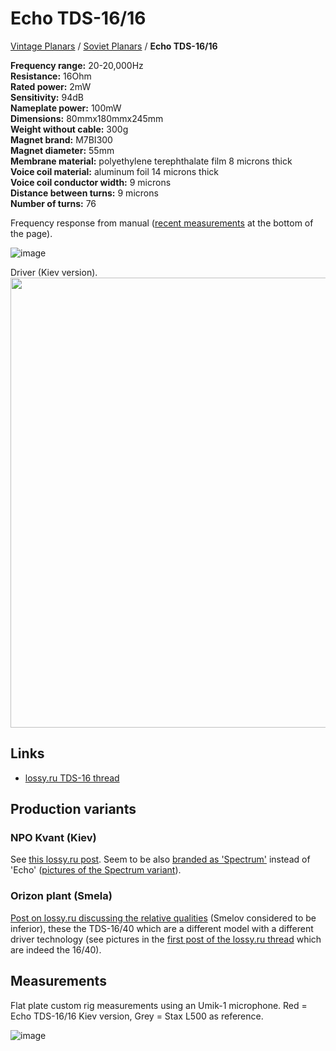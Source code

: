 # Echo TDS-16/16

[Vintage Planars](../) / [Soviet Planars](./) / **Echo TDS-16/16**

**Frequency range:** 20-20,000Hz  
**Resistance:** 16Ohm  
**Rated power:** 2mW  
**Sensitivity:** 94dB  
**Nameplate power:** 100mW  
**Dimensions:** 80mmx180mmx245mm  
**Weight without cable:** 300g  
**Magnet brand:** M7BI300  
**Magnet diameter:** 55mm  
**Membrane material:** polyethylene terephthalate film 8 microns thick  
**Voice coil material:** aluminum foil 14 microns thick  
**Voice coil conductor width:** 9 microns  
**Distance between turns:** 9 microns  
**Number of turns:** 76

Frequency response from manual ([recent measurements](#measurements) at the bottom of the page).

![image](https://headphonegits.org/assets/vintage-planars/soviet/Echo-TDS-16-16/4917c2c0-8a48-43e8-9de2-59a92fe8e7d2.png)

Driver (Kiev version).
<br>
<a href="https://headphonegits.org/assets/vintage-planars/soviet/Echo-TDS-16-16/669ed810-ba91-489a-b9f7-11f24672843b.png"><img src="https://headphonegits.org/assets/vintage-planars/soviet/Echo-TDS-16-16/669ed810-ba91-489a-b9f7-11f24672843b.png" width="720" /></a>

## Links

- [lossy.ru TDS-16 thread](http://www.lossy.ru/forums/showthread.php?t=9)

## Production variants

### NPO Kvant (Kiev)

See [this lossy.ru post](http://www.lossy.ru/forums/showpost.php?p=5958&postcount=82). Seem to be also [branded as 'Spectrum'](http://www.lossy.ru/forums/showpost.php?p=6559&postcount=103) instead of 'Echo' ([pictures of the Spectrum variant](http://www.lossy.ru/forums/showpost.php?p=8165&postcount=176)).

### Orizon plant (Smela)

[Post on lossy.ru discussing the relative qualities](http://www.lossy.ru/forums/showpost.php?p=7789&postcount=164) (Smelov considered to be inferior), these the TDS-16/40 which are a different model with a different driver technology (see pictures in the [first post of the lossy.ru thread](http://www.lossy.ru/forums/showpost.php?p=17&postcount=1) which are indeed the 16/40).

## Measurements

Flat plate custom rig measurements using an Umik-1 microphone. Red = Echo TDS-16/16 Kiev version, Grey = Stax L500 as reference.

![image](https://headphonegits.org/assets/vintage-planars/soviet/Echo-TDS-16-16/ad4b4dda-36d3-4f58-a673-b7b915e3b979.png)
